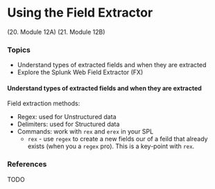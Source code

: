 # Using the Field Extractor
(20. Module 12A)
(21. Module 12B)
### Topics
* Understand types of extracted fields and when they are extracted
* Explore the Splunk Web Field Extractor (FX)


#### Understand types of extracted fields and when they are extracted
Field extraction methods:
* Regex: used for Unstructured data
* Delimiters: used for Structured data
* Commands: work with `rex` and `erex` in your SPL
    * `rex` - use `regex` to create a new fields our of a feild that already exists (when you a `regex` pro). This is a key-point with `rex`.  



  
### References
TODO

